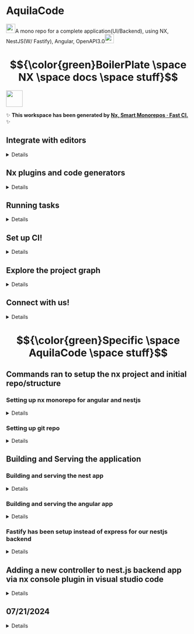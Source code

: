 # AquilaCode

<img src="https://pngimg.com/uploads/rockets/rockets_PNG101054.png" width="25" />A mono repo for a complete application(UI/Backend), using NX, NestJS(W/ Fastify), Angular, OpenAPI3.0<img src="https://pngimg.com/uploads/rockets/rockets_PNG101054.png" width="25" />

# $${\color{green}BoilerPlate \space NX \space docs \space stuff}$$

<a alt="Nx logo" href="https://nx.dev" target="_blank" rel="noreferrer"><img src="https://raw.githubusercontent.com/nrwl/nx/master/images/nx-logo.png" width="45"></a>

✨ **This workspace has been generated by [Nx, Smart Monorepos · Fast CI.](https://nx.dev)** ✨

## Integrate with editors

<details>
Enhance your Nx experience by installing [Nx Console](https://nx.dev/nx-console) for your favorite editor. Nx Console
provides an interactive UI to view your projects, run tasks, generate code, and more! Available for VSCode, IntelliJ and
comes with a LSP for Vim users.
</details>

## Nx plugins and code generators

<details>
Add Nx plugins to leverage their code generators and automated, inferred tasks.

```
# Add plugin
npx nx add @nx/react

# Use code generator
npx nx generate @nx/react:app demo

# Run development server
npx nx serve demo

# View project details
npx nx show project demo --web
```

Run `npx nx list` to get a list of available plugins and whether they have generators. Then run `npx nx list <plugin-name>` to see what generators are available.

Learn more about [code generators](https://nx.dev/features/generate-code) and [inferred tasks](https://nx.dev/concepts/inferred-tasks) in the docs.

</details>

## Running tasks

<details>
To execute tasks with Nx use the following syntax:

```
npx nx <target> <project> <...options>
```

You can also run multiple targets:

```
npx nx run-many -t <target1> <target2>
```

..or add `-p` to filter specific projects

```
npx nx run-many -t <target1> <target2> -p <proj1> <proj2>
```

Targets can be defined in the `package.json` or `projects.json`. Learn more [in the docs](https://nx.dev/features/run-tasks).

</details>

## Set up CI!

<details>
Nx comes with local caching already built-in (check your `nx.json`). On CI you might want to go a step further.

- [Set up remote caching](https://nx.dev/features/share-your-cache)
- [Set up task distribution across multiple machines](https://nx.dev/nx-cloud/features/distribute-task-execution)
- [Learn more how to setup CI](https://nx.dev/recipes/ci)

</details>

## Explore the project graph

<details>
Run `npx nx graph` to show the graph of the workspace.
It will show tasks that you can run with Nx.

- [Learn more about Exploring the Project Graph](https://nx.dev/core-features/explore-graph)
</details>

## Connect with us!

<details>
- [Join the community](https://nx.dev/community)
- [Subscribe to the Nx Youtube Channel](https://www.youtube.com/@nxdevtools)
- [Follow us on Twitter](https://twitter.com/nxdevtools)
</details>

# $${\color{green}Specific \space AquilaCode \space stuff}$$

## Commands ran to setup the nx project and initial repo/structure

### Setting up nx monorepo for angular and nestjs

<details>
**Used this stackoverflow post to help**

https://stackoverflow.com/questions/77347982/nx-monorepo-nestjs-angular

```
Run "npm i -g nx" to be able to execute command directly.
PS D:\OtherProjects> npx create-nx-workspace@latest

 NX   Let's create a new workspace [https://nx.dev/getting-started/intro]

√ Where would you like to create your workspace? · AquilaCode
√ Which stack do you want to use? · none
√ Package-based monorepo, integrated monorepo, or standalone project? · integrated
√ Which CI provider would you like to use? · skip
√ Would you like remote caching to make your build faster? · skip

 NX   Creating your v19.5.1 workspace.

✔ Installing dependencies with npm
✔ Successfully created the workspace: AquilaCode.

—————————————————————————————————————————————————————————————————————————————————————————————————————————————————————————————————————————————————————————————————————————————————————————————————————————————————————————————————————


 NX   Nx CLI is not installed globally.

This means that you will have to use "npx nx" to execute commands in the workspace.
Run "npm i -g nx" to be able to execute command directly.


—————————————————————————————————————————————————————————————————————————————————————————————————————————————————————————————————————————————————————————————————————————————————————————————————————————————————————————————————————


 NX   First time using Nx? Check out this interactive Nx tutorial.

https://nx.dev/getting-started/tutorials/npm-workspaces-tutorial

PS D:\OtherProjects> cd .\AquilaCode\
PS D:\OtherProjects\AquilaCode> npm i -D @nx/angular @nx/nest @nx/js
npm warn deprecated inflight@1.0.6: This module is not supported, and leaks memory. Do not use it. Check out lru-cache if you want a good and tested way to coalesce async requests by a key value, which is much more comprehensive and powerful.
npm warn deprecated @humanwhocodes/config-array@0.11.14: Use @eslint/config-array instead
npm warn deprecated rimraf@3.0.2: Rimraf versions prior to v4 are no longer supported
npm warn deprecated glob@7.2.3: Glob versions prior to v9 are no longer supported
npm warn deprecated @humanwhocodes/object-schema@2.0.3: Use @eslint/object-schema instead

added 863 packages, and audited 1225 packages in 32s

189 packages are looking for funding
  run `npm fund` for details

found 0 vulnerabilities
PS D:\OtherProjects\AquilaCode> nx g @nx/angular:app angular-app
nx : The term 'nx' is not recognized as the name of a cmdlet, function, script file, or operable program. Check the spelling of the name, or if a path was included, verify that the path is correct and try again.
At line:1 char:1
+ nx g @nx/angular:app angular-app
+ ~~
    + CategoryInfo          : ObjectNotFound: (nx:String) [], CommandNotFoundException
    + FullyQualifiedErrorId : CommandNotFoundException

PS D:\OtherProjects\AquilaCode> npm i -g nx

added 114 packages in 3s

22 packages are looking for funding
  run `npm fund` for details
PS D:\OtherProjects\AquilaCode> nx g @nx/angular:app angular-app
nx : File C:\Users\jacob\AppData\Roaming\npm\nx.ps1 cannot be loaded because running scripts is disabled on this system. For more information, see about_Execution_Policies at https:/go.microsoft.com/fwlink/?LinkID=135170.
At line:1 char:1
+ nx g @nx/angular:app angular-app
+ ~~
    + CategoryInfo          : SecurityError: (:) [], PSSecurityException
    + FullyQualifiedErrorId : UnauthorizedAccess
PS D:\OtherProjects\AquilaCode>
```

**To get around the above issue, Switched from vs code terminal (that uses powershell) To Cygwin/mono terminal**

Generate angular app

```
[5.2][513][jacob@jakesbeastmech][/d/OtherProjects]
$cd AquilaCode/
total 786K
drwxr-xr-x 1 jacob 197609    0 Jul 21 14:37 node_modules
-rw-r--r-- 1 jacob 197609  252 Jul 21 14:36 nx.json
-rw-r--r-- 1 jacob 197609  274 Jul 21 14:37 package.json
-rw-r--r-- 1 jacob 197609 652K Jul 21 14:37 package-lock.json
-rw-r--r-- 1 jacob 197609 2.4K Jul 21 14:36 README.md
[5.2][514][jacob@jakesbeastmech][/d/OtherProjects/AquilaCode]
$nx g @nx/angular:app angular-app

 NX  Generating @nx/angular:application

In Nx 20, generating projects will no longer derive the name and root.
Please provide the exact project name and root in the future.
Example: nx g @nx/angular:application angular-app --directory angular-app
Fetching prettier...
Fetching @nx/playwright...
CREATE tsconfig.base.json
CREATE .prettierrc
CREATE .prettierignore
UPDATE .vscode/extensions.json
UPDATE package.json
UPDATE .gitignore
UPDATE nx.json
CREATE angular-app/project.json
CREATE angular-app/src/index.html
CREATE angular-app/src/styles.css
CREATE angular-app/tsconfig.app.json
CREATE angular-app/tsconfig.editor.json
CREATE angular-app/tsconfig.json
CREATE angular-app/public/favicon.ico
CREATE angular-app/src/app/app.component.html
CREATE angular-app/src/app/app.component.spec.ts
CREATE angular-app/src/app/app.component.ts
CREATE angular-app/src/app/app.component.css
CREATE angular-app/src/app/app.config.ts
CREATE angular-app/src/app/app.routes.ts
CREATE angular-app/src/app/nx-welcome.component.ts
CREATE angular-app/src/main.ts
CREATE .eslintrc.json
CREATE .eslintignore
CREATE angular-app/.eslintrc.json
CREATE jest.preset.js
CREATE jest.config.ts
CREATE angular-app/jest.config.ts
CREATE angular-app/src/test-setup.ts
CREATE angular-app/tsconfig.spec.json
CREATE angular-app-e2e/project.json
CREATE angular-app-e2e/playwright.config.ts
CREATE angular-app-e2e/src/example.spec.ts
CREATE angular-app-e2e/tsconfig.json
CREATE angular-app-e2e/.eslintrc.json
npm warn deprecated abab@2.0.6: Use your platform's native atob() and btoa() methods instead
npm warn deprecated domexception@4.0.0: Use your platform's native DOMException instead

added 290 packages, removed 2 packages, changed 1 package, and audited 1513 packages in 12s

212 packages are looking for funding
  run `npm fund` for details

found 0 vulnerabilities

 NX   � View Details of angular-app

Run "nx show project angular-app" to view details about this project.
```

Generate nest app

```
[5.2][515][jacob@jakesbeastmech][/d/OtherProjects/AquilaCode]
$nx g @nx/nest:app nest-app

 NX  Generating @nx/nest:application

In Nx 20, generating projects will no longer derive the name and root.
Please provide the exact project name and root in the future.
Example: nx g @nx/nest:application nest-app --directory nest-app
In Nx 20, generating projects will no longer derive the name and root.
Please provide the exact project name and root in the future.
Example: nx g @nx/node:application nest-app --directory nest-app
UPDATE package.json
UPDATE nx.json
CREATE nest-app/src/assets/.gitkeep
CREATE nest-app/src/main.ts
CREATE nest-app/tsconfig.app.json
CREATE nest-app/tsconfig.json
CREATE nest-app/webpack.config.js
CREATE nest-app/project.json
CREATE nest-app/.eslintrc.json
CREATE nest-app/jest.config.ts
CREATE nest-app/tsconfig.spec.json
CREATE nest-app-e2e/project.json
CREATE nest-app-e2e/jest.config.ts
CREATE nest-app-e2e/src/support/global-setup.ts
CREATE nest-app-e2e/src/support/global-teardown.ts
CREATE nest-app-e2e/src/support/test-setup.ts
CREATE nest-app-e2e/src/nest-app/nest-app.spec.ts
CREATE nest-app-e2e/tsconfig.json
CREATE nest-app-e2e/tsconfig.spec.json
CREATE nest-app-e2e/.eslintrc.json
CREATE nest-app/src/app/app.controller.spec.ts
CREATE nest-app/src/app/app.controller.ts
CREATE nest-app/src/app/app.module.ts
CREATE nest-app/src/app/app.service.spec.ts
CREATE nest-app/src/app/app.service.ts

added 53 packages, changed 5 packages, and audited 1566 packages in 5s

218 packages are looking for funding
  run `npm fund` for details

found 0 vulnerabilities

 NX   � View Details of nest-app-e2e

Run "nx show project nest-app-e2e" to view details about this project.


 NX   � View Details of nest-app

Run "nx show project nest-app" to view details about this project.
```

Generate shared lib directory

```

[5.2][516][jacob@jakesbeastmech][/d/OtherProjects/AquilaCode]
$nx g @nx/js:lib shared-lib

 NX  Generating @nx/js:library

In Nx 20, generating projects will no longer derive the name and root.
Please provide the exact project name and root in the future.
Example: nx g @nx/js:library shared-lib --directory shared-lib
CREATE shared-lib/tsconfig.json
CREATE shared-lib/src/index.ts
CREATE shared-lib/src/lib/shared-lib.spec.ts
CREATE shared-lib/src/lib/shared-lib.ts
CREATE shared-lib/tsconfig.lib.json
CREATE shared-lib/README.md
CREATE shared-lib/package.json
UPDATE nx.json
CREATE shared-lib/project.json
CREATE shared-lib/.eslintrc.json
CREATE shared-lib/jest.config.ts
CREATE shared-lib/tsconfig.spec.json
UPDATE tsconfig.base.json

 NX   � View Details of shared-lib

Run "nx show project shared-lib" to view details about this project.
```

</details>

### Setting up git repo

<details>

```

[5.2][517][jacob@jakesbeastmech][/d/OtherProjects/AquilaCode]
$ls -lt
total 999K
-rw-r--r-- 1 jacob 197609 2.0K Jul 21 14:40 nx.json
drwxr-xr-x 1 jacob 197609    0 Jul 21 14:40 shared-lib
-rw-r--r-- 1 jacob 197609  533 Jul 21 14:40 tsconfig.base.json
-rw-r--r-- 1 jacob 197609 810K Jul 21 14:39 package-lock.json
drwxr-xr-x 1 jacob 197609    0 Jul 21 14:39 node_modules
drwxr-xr-x 1 jacob 197609    0 Jul 21 14:39 nest-app-e2e
drwxr-xr-x 1 jacob 197609    0 Jul 21 14:39 nest-app
-rw-r--r-- 1 jacob 197609 2.3K Jul 21 14:39 package.json
drwxr-xr-x 1 jacob 197609    0 Jul 21 14:38 angular-app
drwxr-xr-x 1 jacob 197609    0 Jul 21 14:38 angular-app-e2e
-rw-r--r-- 1 jacob 197609  126 Jul 21 14:38 jest.config.ts
-rw-r--r-- 1 jacob 197609   88 Jul 21 14:38 jest.preset.js
-rw-r--r-- 1 jacob 197609 2.4K Jul 21 14:36 README.md


[5.2][522][jacob@jakesbeastmech][/d/OtherProjects/AquilaCode]
$git init && git symbolic-ref HEAD refs/heads/main
Reinitialized existing Git repository in D:/OtherProjects/AquilaCode/.git/
[5.2][523][jacob@jakesbeastmech][/d/OtherProjects/AquilaCode]
$git status
On branch main

No commits yet

Changes to be committed:
  (use "git rm --cached <file>..." to unstage)
        new file:   .editorconfig
        new file:   .gitignore
        new file:   .vscode/extensions.json
        new file:   README.md
        new file:   nx.json
        new file:   package-lock.json
        new file:   package.json

Changes not staged for commit:
  (use "git add <file>..." to update what will be committed)
  (use "git restore <file>..." to discard changes in working directory)
        modified:   .gitignore
        modified:   .vscode/extensions.json
        modified:   nx.json
        modified:   package-lock.json
        modified:   package.json

Untracked files:
  (use "git add <file>..." to include in what will be committed)
        .eslintignore
        .eslintrc.json
        .prettierignore
        .prettierrc
        angular-app-e2e/
        angular-app/
        jest.config.ts
        jest.preset.js
        nest-app-e2e/
        nest-app/
        shared-lib/
        tsconfig.base.json

[5.2][524][jacob@jakesbeastmech][/d/OtherProjects/AquilaCode]
$git add .
[5.2][525][jacob@jakesbeastmech][/d/OtherProjects/AquilaCode]
$git status
On branch main

No commits yet

Changes to be committed:
  (use "git rm --cached <file>..." to unstage)
        new file:   .editorconfig
        new file:   .eslintignore
        new file:   .eslintrc.json
        new file:   .gitignore
        new file:   .prettierignore
        new file:   .prettierrc
        new file:   .vscode/extensions.json
        new file:   README.md
        new file:   angular-app-e2e/.eslintrc.json
        new file:   angular-app-e2e/playwright.config.ts
        new file:   angular-app-e2e/project.json
        new file:   angular-app-e2e/src/example.spec.ts
        new file:   angular-app-e2e/tsconfig.json
        new file:   angular-app/.eslintrc.json
        new file:   angular-app/jest.config.ts
        new file:   angular-app/project.json
        new file:   angular-app/public/favicon.ico
        new file:   angular-app/src/app/app.component.css
        new file:   angular-app/src/app/app.component.html
        new file:   angular-app/src/app/app.component.spec.ts
        new file:   angular-app/src/app/app.component.ts
        new file:   angular-app/src/app/app.config.ts
        new file:   angular-app/src/app/app.routes.ts
        new file:   angular-app/src/app/nx-welcome.component.ts
        new file:   angular-app/src/index.html
        new file:   angular-app/src/main.ts
        new file:   angular-app/src/styles.css
        new file:   angular-app/src/test-setup.ts
        new file:   angular-app/tsconfig.app.json
        new file:   angular-app/tsconfig.editor.json
        new file:   angular-app/tsconfig.json
        new file:   angular-app/tsconfig.spec.json
        new file:   jest.config.ts
        new file:   jest.preset.js
        new file:   nest-app-e2e/.eslintrc.json
        new file:   nest-app-e2e/jest.config.ts
        new file:   nest-app-e2e/project.json
        new file:   nest-app-e2e/src/nest-app/nest-app.spec.ts
        new file:   nest-app-e2e/src/support/global-setup.ts
        new file:   nest-app-e2e/src/support/global-teardown.ts
        new file:   nest-app-e2e/src/support/test-setup.ts
        new file:   nest-app-e2e/tsconfig.json
        new file:   nest-app-e2e/tsconfig.spec.json
        new file:   nest-app/.eslintrc.json
        new file:   nest-app/jest.config.ts
        new file:   nest-app/project.json
        new file:   nest-app/src/app/app.controller.spec.ts
        new file:   nest-app/src/app/app.controller.ts
        new file:   nest-app/src/app/app.module.ts
        new file:   nest-app/src/app/app.service.spec.ts
        new file:   nest-app/src/app/app.service.ts
        new file:   nest-app/src/assets/.gitkeep
        new file:   nest-app/src/main.ts
        new file:   nest-app/tsconfig.app.json
        new file:   nest-app/tsconfig.json
        new file:   nest-app/tsconfig.spec.json
        new file:   nest-app/webpack.config.js
        new file:   nx.json
        new file:   package-lock.json
        new file:   package.json
        new file:   shared-lib/.eslintrc.json
        new file:   shared-lib/README.md
        new file:   shared-lib/jest.config.ts
        new file:   shared-lib/package.json
        new file:   shared-lib/project.json
        new file:   shared-lib/src/index.ts
        new file:   shared-lib/src/lib/shared-lib.spec.ts
        new file:   shared-lib/src/lib/shared-lib.ts
        new file:   shared-lib/tsconfig.json
        new file:   shared-lib/tsconfig.lib.json
        new file:   shared-lib/tsconfig.spec.json
        new file:   tsconfig.base.json

[5.2][526][jacob@jakesbeastmech][/d/OtherProjects/AquilaCode]
$git commit -m "First commit"
[main (root-commit) 2df2fe6] First commit
 72 files changed, 24902 insertions(+)
 create mode 100644 .editorconfig
 create mode 100644 .eslintignore
 create mode 100644 .eslintrc.json
 create mode 100644 .gitignore
 create mode 100644 .prettierignore
 create mode 100644 .prettierrc
 create mode 100644 .vscode/extensions.json
 create mode 100644 README.md
 create mode 100644 angular-app-e2e/.eslintrc.json
 create mode 100644 angular-app-e2e/playwright.config.ts
 create mode 100644 angular-app-e2e/project.json
 create mode 100644 angular-app-e2e/src/example.spec.ts
 create mode 100644 angular-app-e2e/tsconfig.json
 create mode 100644 angular-app/.eslintrc.json
 create mode 100644 angular-app/jest.config.ts
 create mode 100644 angular-app/project.json
 create mode 100644 angular-app/public/favicon.ico
 create mode 100644 angular-app/src/app/app.component.css
 create mode 100644 angular-app/src/app/app.component.html
 create mode 100644 angular-app/src/app/app.component.spec.ts
 create mode 100644 angular-app/src/app/app.component.ts
 create mode 100644 angular-app/src/app/app.config.ts
 create mode 100644 angular-app/src/app/app.routes.ts
 create mode 100644 angular-app/src/app/nx-welcome.component.ts
 create mode 100644 angular-app/src/index.html
 create mode 100644 angular-app/src/main.ts
 create mode 100644 angular-app/src/styles.css
 create mode 100644 angular-app/src/test-setup.ts
 create mode 100644 angular-app/tsconfig.app.json
 create mode 100644 angular-app/tsconfig.editor.json
 create mode 100644 angular-app/tsconfig.json
 create mode 100644 angular-app/tsconfig.spec.json
 create mode 100644 jest.config.ts
 create mode 100644 jest.preset.js
 create mode 100644 nest-app-e2e/.eslintrc.json
 create mode 100644 nest-app-e2e/jest.config.ts
 create mode 100644 nest-app-e2e/project.json
 create mode 100644 nest-app-e2e/src/nest-app/nest-app.spec.ts
 create mode 100644 nest-app-e2e/src/support/global-setup.ts
 create mode 100644 nest-app-e2e/src/support/global-teardown.ts
 create mode 100644 nest-app-e2e/src/support/test-setup.ts
 create mode 100644 nest-app-e2e/tsconfig.json
 create mode 100644 nest-app-e2e/tsconfig.spec.json
 create mode 100644 nest-app/.eslintrc.json
 create mode 100644 nest-app/jest.config.ts
 create mode 100644 nest-app/project.json
 create mode 100644 nest-app/src/app/app.controller.spec.ts
 create mode 100644 nest-app/src/app/app.controller.ts
 create mode 100644 nest-app/src/app/app.module.ts
 create mode 100644 nest-app/src/app/app.service.spec.ts
 create mode 100644 nest-app/src/app/app.service.ts
 create mode 100644 nest-app/src/assets/.gitkeep
 create mode 100644 nest-app/src/main.ts
 create mode 100644 nest-app/tsconfig.app.json
 create mode 100644 nest-app/tsconfig.json
 create mode 100644 nest-app/tsconfig.spec.json
 create mode 100644 nest-app/webpack.config.js
 create mode 100644 nx.json
 create mode 100644 package-lock.json
 create mode 100644 package.json
 create mode 100644 shared-lib/.eslintrc.json
 create mode 100644 shared-lib/README.md
 create mode 100644 shared-lib/jest.config.ts
 create mode 100644 shared-lib/package.json
 create mode 100644 shared-lib/project.json
 create mode 100644 shared-lib/src/index.ts
 create mode 100644 shared-lib/src/lib/shared-lib.spec.ts
 create mode 100644 shared-lib/src/lib/shared-lib.ts
 create mode 100644 shared-lib/tsconfig.json
 create mode 100644 shared-lib/tsconfig.lib.json
 create mode 100644 shared-lib/tsconfig.spec.json
 create mode 100644 tsconfig.base.json
[5.2][527][jacob@jakesbeastmech][/d/OtherProjects/AquilaCode]
$git status
On branch main
nothing to commit, working tree clean
[5.2][528][jacob@jakesbeastmech][/d/OtherProjects/AquilaCode]
$git push
fatal: No configured push destination.
Either specify the URL from the command-line or configure a remote repository using

    git remote add <name> <url>

and then push using the remote name

    git push <name>

[5.2][529][jacob@jakesbeastmech][/d/OtherProjects/AquilaCode]
$git remote add origin git@github.com:^Cemo_app.git
[5.2][529][jacob@jakesbeastmech][/d/OtherProjects/AquilaCode]
$git remote add origin git@github.com:jacobmott/AquilaCode.git
[5.2][530][jacob@jakesbeastmech][/d/OtherProjects/AquilaCode]
$git status
On branch main
nothing to commit, working tree clean
[5.2][531][jacob@jakesbeastmech][/d/OtherProjects/AquilaCode]
$git push
fatal: The current branch main has no upstream branch.
To push the current branch and set the remote as upstream, use

    git push --set-upstream origin main

To have this happen automatically for branches without a tracking
upstream, see 'push.autoSetupRemote' in 'git help config'.

[5.2][532][jacob@jakesbeastmech][/d/OtherProjects/AquilaCode]
$git push --set-upstream origin main
fatal: Could not read from remote repository.

Please make sure you have the correct access rights
and the repository exists.
[5.2][533][jacob@jakesbeastmech][/d/OtherProjects/AquilaCode]
$git remote add origin git@github.com:jacobmott/AquilaCode.git
error: remote origin already exists.
[5.2][534][jacob@jakesbeastmech][/d/OtherProjects/AquilaCode]
$git push -u origin main
Writing objects:  85% (76/89)Writing objects: 100% (89/89), 209.03 KiB | 5.81 MiB/s, done.
Total 89 (delta 14), reused 0 (delta 0), pack-reused 0
remote: Resolving deltas: 100% (14/14), done.
To github.com:jacobmott/AquilaCode.git
 * [new branch]      main -> mainbranch 'main' set up to track 'origin/main'.
[5.2][535][jacob@jakesbeastmech][/d/OtherProjects/AquilaCode]
$git status
On branch main
Your branch is up to date with 'origin/main'.

nothing to commit, working tree clean
[5.2][536][jacob@jakesbeastmech][/d/OtherProjects/AquilaCode]
$ls
total 999K
drwxr-xr-x 1 jacob 197609    0 Jul 21 14:38 angular-app
drwxr-xr-x 1 jacob 197609    0 Jul 21 14:38 angular-app-e2e
-rw-r--r-- 1 jacob 197609  126 Jul 21 14:38 jest.config.ts
-rw-r--r-- 1 jacob 197609   88 Jul 21 14:38 jest.preset.js
drwxr-xr-x 1 jacob 197609    0 Jul 21 14:39 nest-app
drwxr-xr-x 1 jacob 197609    0 Jul 21 14:39 nest-app-e2e
drwxr-xr-x 1 jacob 197609    0 Jul 21 14:39 node_modules
-rw-r--r-- 1 jacob 197609 2.0K Jul 21 14:40 nx.json
-rw-r--r-- 1 jacob 197609 2.3K Jul 21 14:39 package.json
-rw-r--r-- 1 jacob 197609 810K Jul 21 14:39 package-lock.json
-rw-r--r-- 1 jacob 197609 2.4K Jul 21 14:36 README.md
drwxr-xr-x 1 jacob 197609    0 Jul 21 14:40 shared-lib
-rw-r--r-- 1 jacob 197609  533 Jul 21 14:40 tsconfig.base.json
[5.2][537][jacob@jakesbeastmech][/d/OtherProjects/AquilaCode]
$
```

</details>

## Building and Serving the application

### Building and serving the nest app

<details>
  
```
  [5.2][548][jacob@jakesbeastmech][/d/OtherProjects/AquilaCode]
$nx build nest-app

> nx run nest-app:build

> webpack-cli build --node-env=production

chunk (runtime: main) main.js (main) 2.71 KiB [entry] [rendered]
webpack compiled successfully (f60f6de829567d37)

NX Successfully ran target build for project nest-app

[5.2][549][jacob@jakesbeastmech][/d/OtherProjects/AquilaCode]
$nx serve nest-app

> nx run nest-app:serve:development

> webpack-cli build --node-env=production
> chunk (runtime: main) main.js (main) 2.71 KiB [entry] [rendered] NX Successfully ran target build for project nest-app
> Nx read the output from the cache instead of running the command for 1 out of 1 tasks.
> Debugger listening on ws://localhost:9229/f550fa3f-6c66-4234-943c-be344d4795c8
> Debugger listening on ws://localhost:9229/f550fa3f-6c66-4234-943c-be344d4795c8
> For help, see: https://nodejs.org/en/docs/inspector

[Nest] 30032 - 07/21/2024, 3:23:35 PM LOG [NestFactory] Starting Nest application...
[Nest] 30032 - 07/21/2024, 3:23:35 PM LOG [InstanceLoader] AppModule dependencies initialized +4ms
[Nest] 30032 - 07/21/2024, 3:23:35 PM LOG � Application is running on: http://localhost:3000/api

```

![nest-app](https://github.com/user-attachments/assets/dc8eaa28-66df-4a4b-8361-2f7edc4c30b4)


</details>

### Building and serving the angular app
<details>

```

[5.2][477][jacob@jakesbeastmech][/d/OtherProjects/AquilaCode]
$nx build angular-app

> nx run angular-app:build:production

- Building...
  Initial chunk files | Names | Raw size | Estimated transfer size
  main-YEWAPI47.js | main | 214.98 kB | 56.63 kB
  polyfills-SCHOHYNV.js | polyfills | 34.52 kB | 11.29 kB
  styles-5INURTSO.css | styles | 0 bytes | 0 bytes

                        | Initial total | 249.51 kB |                67.92 kB

Output location: D:\OtherProjects\AquilaCode\dist\angular-app

Application bundle generation complete. [3.638 seconds]

NX Successfully ran target build for project angular-app

[5.2][478][jacob@jakesbeastmech][/d/OtherProjects/AquilaCode]
$nx serve angular-app

> nx run angular-app:serve:development

- Building...
  Initial chunk files | Names | Raw size
  polyfills.js | polyfills | 90.23 kB |
  main.js | main | 34.82 kB |
  styles.css | styles | 107 bytes |

                      | Initial total | 125.16 kB

Application bundle generation complete. [0.768 seconds]

Watch mode enabled. Watching for file changes...
NOTE: Raw file sizes do not reflect development server per-request transformations.
➜ Local: http://localhost:4200/

```

![angular-app](https://github.com/user-attachments/assets/7ea7a31e-0e02-4611-8d60-c76e6034b1ac)



</details>

### Fastify has been setup instead of express for our nestjs backend
<details>

https://docs.nestjs.com/techniques/performance

</details>


## Adding a new controller to nest.js backend app via nx console plugin in visual studio code

<details>

Add nest-js-2024-07-21 20_49_25-.png image here

</details>


## 07/21/2024
<details>
  
### Hosted API for GET/PUT/POST/DELETE for a "SHIP" server

![nest-js-servedl2024-07-21 21_23_39-](https://github.com/user-attachments/assets/faf6a7f4-d563-4776-8c45-7762d0230ec6)
![nest-js-api-postman2024-07-21 22_54_27-Downloads](https://github.com/user-attachments/assets/6ad0de51-ab53-482f-8ece-c34c4b9f2907)


### Setup mongoose database

![mongoose2024-07-21 22_55_34-](https://github.com/user-attachments/assets/20520c62-7ad3-4e3c-a36a-13fc6a1f2994)

![AquilaCluster2024-07-21 22_58_12-Data _ Cloud_ MongoDB Cloud](https://github.com/user-attachments/assets/af8d46e9-3e98-47a1-ad56-1c16994c39db)



</details>

